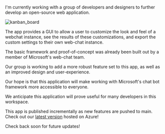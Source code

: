 I'm currently working with a group of developers and designers to further develop an open-source web application.

![kanban_board](@/public/images/portfolio/images/webchat_kanban.jpg)

The app provides a GUI to allow a user to customize the look and feel of a webchat instance, see the results of these customizations, and export the custom settings to their own web-chat instance.

The basic framework and proof-of-concept was already been built out by a member of Microsoft's web-chat team.

Our group is working to add a more robust feature set to this app, as well as an improved design and user-experience.

Our hope is that this application will make working with Microsoft's chat bot framework more accessible to everyone.

We anticipate this application will prove useful for many developers in this workspace.

This app is published incrementally as new features are pushed to main. Check out our [latest version](https://webchateditor.azurewebsites.net/) hosted on Azure!

Check back soon for future updates!

